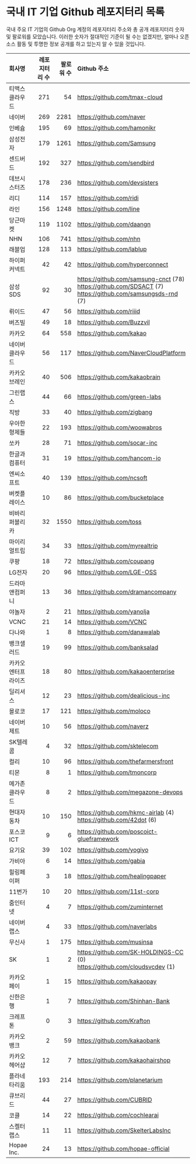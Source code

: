 # 국내 IT 기업 Github 레포지터리 목록
국내 주요 IT 기업의 Github Org 계정의 레포지터리 주소와 총 공개 레포지터리 숫자 및 팔로워를 모았습니다. 이러한 숫자가 절대적인 기준이 될 수는 없겠지만, 얼마나 오픈 소스 활동 및 투명한 정보 공개를 하고 있는지 알 수 있을 것입니다.

<!-- MARKDOWN_TABLE(GITHUB): START -->

| **회사명** | **레포지터리 수** | **팔로워 수** | **Github 주소** |
|:---|---:|---:|:---|
| 티맥스클라우드 | 271 | 54 | https://github.com/tmax-cloud |
| 네이버 | 269 | 2281 | https://github.com/naver |
| 인베슘 | 195 | 69 | https://github.com/hamonikr |
| 삼성전자 | 179 | 1261 | https://github.com/Samsung |
| 센드버드 | 192 | 327 | https://github.com/sendbird |
| 데브시스터즈 | 178 | 236 | https://github.com/devsisters |
| 리디 | 114 | 157 | https://github.com/ridi |
| 라인 | 156 | 1248 | https://github.com/line |
| 당근마켓 | 119 | 1102 | https://github.com/daangn |
| NHN | 106 | 741 | https://github.com/nhn |
| 래블업 | 128 | 113 | https://github.com/lablup |
| 하이퍼커넥트 | 42 | 42 | https://github.com/hyperconnect |
| 삼성SDS | 92 | 30 | https://github.com/samsung-cnct (78)<br />https://github.com/SDSACT (7)<br />https://github.com/samsungsds-rnd (7) |
| 뤼이드 | 47 | 56 | https://github.com/riiid |
| 버즈빌 | 49 | 18 | https://github.com/Buzzvil |
| 카카오 | 64 | 558 | https://github.com/kakao |
| 네이버클라우드 | 56 | 117 | https://github.com/NaverCloudPlatform |
| 카카오브레인 | 40 | 506 | https://github.com/kakaobrain |
| 그린랩스 | 44 | 66 | https://github.com/green-labs |
| 직방 | 33 | 40 | https://github.com/zigbang |
| 우아한형제들 | 22 | 193 | https://github.com/woowabros |
| 쏘카 | 28 | 71 | https://github.com/socar-inc |
| 한글과컴퓨터 | 31 | 19 | https://github.com/hancom-io |
| 엔씨소프트 | 40 | 139 | https://github.com/ncsoft |
| 버켓플레이스 | 10 | 86 | https://github.com/bucketplace |
| 비바리퍼블리카 | 32 | 1550 | https://github.com/toss |
| 마이리얼트립 | 34 | 33 | https://github.com/myrealtrip |
| 쿠팡 | 18 | 72 | https://github.com/coupang |
| LG전자 | 20 | 96 | https://github.com/LGE-OSS |
| 드라마앤컴퍼니 | 13 | 36 | https://github.com/dramancompany |
| 야놀자 | 2 | 21 | https://github.com/yanolja |
| VCNC | 21 | 14 | https://github.com/VCNC |
| 다나와 | 1 | 8 | https://github.com/danawalab |
| 뱅크샐러드 | 19 | 99 | https://github.com/banksalad |
| 카카오엔터프라이즈 | 18 | 80 | https://github.com/kakaoenterprise |
| 딜리셔스 | 12 | 23 | https://github.com/dealicious-inc |
| 몰로코 | 17 | 121 | https://github.com/moloco |
| 네이버제트 | 10 | 56 | https://github.com/naverz |
| SK텔레콤 | 4 | 32 | https://github.com/sktelecom |
| 컬리 | 10 | 96 | https://github.com/thefarmersfront |
| 티몬 | 8 | 1 | https://github.com/tmoncorp |
| 메가존클라우드 | 8 | 2 | https://github.com/megazone-devops |
| 현대자동차 | 10 | 150 | https://github.com/hkmc-airlab (4)<br />https://github.com/42dot (6) |
| 포스코ICT | 9 | 6 | https://github.com/poscoict-glueframework |
| 요기요 | 39 | 102 | https://github.com/yogiyo |
| 가비아 | 6 | 14 | https://github.com/gabia |
| 힐링페이퍼 | 3 | 18 | https://github.com/healingpaper |
| 11번가 | 10 | 20 | https://github.com/11st-corp |
| 줌인터넷 | 4 | 7 | https://github.com/zuminternet |
| 네이버랩스 | 4 | 33 | https://github.com/naverlabs |
| 무신사 | 1 | 175 | https://github.com/musinsa |
| SK | 1 | 2 | https://github.com/SK-HOLDINGS-CC (0)<br />https://github.com/cloudsvcdev (1) |
| 카카오페이 | 1 | 15 | https://github.com/kakaopay |
| 신한은행 | 1 | 7 | https://github.com/Shinhan-Bank |
| 크레프톤 | 0 | 3 | https://github.com/Krafton |
| 카카오뱅크 | 2 | 59 | https://github.com/kakaobank |
| 카카오헤어샵 | 12 | 7 | https://github.com/kakaohairshop |
| 플라네타리움 | 193 | 214 | https://github.com/planetarium |
| 큐브리드 | 44 | 27 | https://github.com/CUBRID |
| 코클 | 14 | 22 | https://github.com/cochlearai |
| 스켈터랩스 | 11 | 11 | https://github.com/SkelterLabsInc |
| Hopae Inc. | 24 | 13 | https://github.com/hopae-official |

<!-- MARKDOWN_TABLE(GITHUB): END -->
